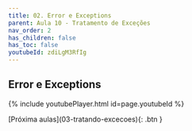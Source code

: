 ```yaml
---
title: 02. Error e Exceptions
parent: Aula 10 - Tratamento de Exceções
nav_order: 2
has_children: false
has_toc: false
youtubeId: zdiLgM3RfIg
---
```


## Error e Exceptions

{% include youtubePlayer.html id=page.youtubeId %}


<span class="fs-3 float-right">
[Próxima aulas](03-tratando-excecoes){: .btn }
</span>
